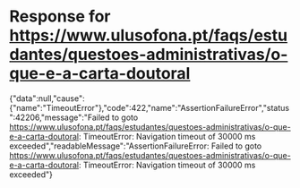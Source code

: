 # Response for https://www.ulusofona.pt/faqs/estudantes/questoes-administrativas/o-que-e-a-carta-doutoral

{"data":null,"cause":{"name":"TimeoutError"},"code":422,"name":"AssertionFailureError","status":42206,"message":"Failed to goto https://www.ulusofona.pt/faqs/estudantes/questoes-administrativas/o-que-e-a-carta-doutoral: TimeoutError: Navigation timeout of 30000 ms exceeded","readableMessage":"AssertionFailureError: Failed to goto https://www.ulusofona.pt/faqs/estudantes/questoes-administrativas/o-que-e-a-carta-doutoral: TimeoutError: Navigation timeout of 30000 ms exceeded"}
